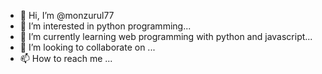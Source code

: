 - 👋 Hi, I’m @monzurul77
- 👀 I’m interested in  python programming...
- 🌱 I’m currently learning web programming with python and javascript...
- 💞️ I’m looking to collaborate on ...
- 📫 How to reach me ...

<!---
monzurul77/monzurul77 is a ✨ special ✨ repository because its `README.md` (this file) appears on your GitHub profile.
You can click the Preview link to take a look at your changes.
--->
